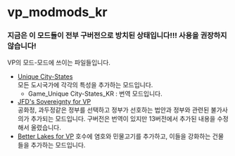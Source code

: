 # vp_modmods_kr
### 지금은 이 모드들이 전부 구버전으로 방치된 상태입니다!!! 사용을 권장하지 않습니다!

VP의 모드-모드에 쓰이는 파일들입니다.

- [Unique City-States](https://gall.dcinside.com/civilization/265235)  
모든 도시국가에 각각의 특성을 추가하는 모드입니다.
  - Game_Unique City-States_KR : 번역 모드입니다.
- [JFD's Sovereignty for VP](https://gall.dcinside.com/civilization/275728)  
공화정, 과두정같은 정부를 선택하고 정부가 선호하는 법안과 정부와 관련된 불가사의가 추가되는 모드입니다. 구버전은 번역이 있지만 13버전에서 추가된 내용을 수정해서 올렸습니다.
- [Better Lakes for VP](https://forums.civfanatics.com/resources/better-lakes-for-vp.28446/)
호수에 염호와 민물고기를 추가하고, 이들을 강화하는 건물들을 추가하는 모드입니다.
